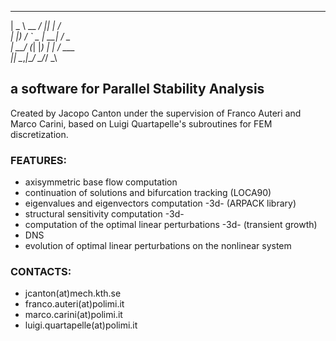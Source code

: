   ____       ____  _      _
 |  _ \ __ _/ ___|| |_   / \
 | |_) / _` \___ \| __| / _ \
 |  __/ (_| |___) | |_ / ___ \
 |_|   \__,_|____/ \__/_/   \_\

## a software for Parallel Stability Analysis

 Created by Jacopo Canton under the supervision of Franco Auteri and Marco
 Carini, based on Luigi Quartapelle's subroutines for FEM discretization.

### FEATURES:
  - axisymmetric base flow computation
  - continuation of solutions and bifurcation tracking (LOCA90)
  - eigenvalues and eigenvectors computation -3d- (ARPACK library)
  - structural sensitivity computation -3d-
  - computation of the optimal linear perturbations -3d- (transient growth)
  - DNS
  - evolution of optimal linear perturbations on the nonlinear system

### CONTACTS:
  - jcanton(at)mech.kth.se
  - franco.auteri(at)polimi.it
  - marco.carini(at)polimi.it
  - luigi.quartapelle(at)polimi.it
